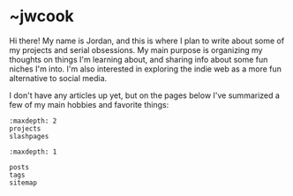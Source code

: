 # ~jwcook

Hi there! My name is Jordan, and this is where I plan to write about some of my projects and serial obsessions.
My main purpose is organizing my thoughts on things I'm learning about, and sharing info about some
fun niches I'm into.
I'm also interested in exploring the indie web as a more fun alternative to social media.

I don't have any articles up yet, but on the pages below I've summarized a few of my main hobbies
and favorite things:


```{toctree}
:maxdepth: 2
projects
slashpages
```
```{toctree}
:maxdepth: 1

posts
tags
sitemap
```
